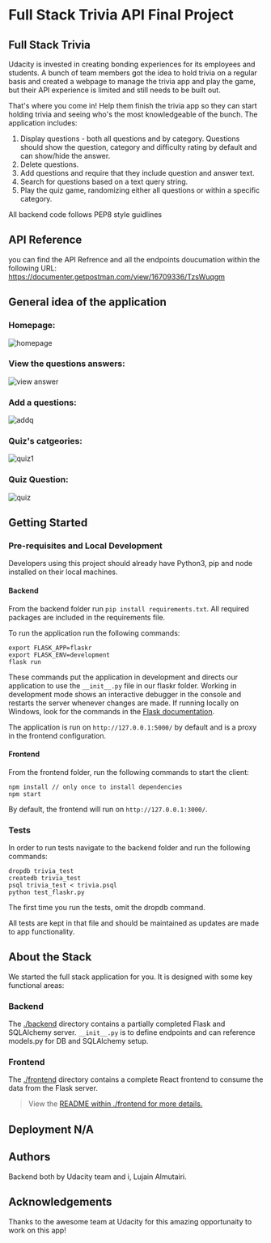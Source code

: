 # Full Stack Trivia API Final Project


## Full Stack Trivia

Udacity is invested in creating bonding experiences for its employees and students. A bunch of team members got the idea to hold trivia on a regular basis and created a webpage to manage the trivia app and play the game, but their API experience is limited and still needs to be built out.

That's where you come in! Help them finish the trivia app so they can start holding trivia and seeing who's the most knowledgeable of the bunch.
The application includes:

1. Display questions - both all questions and by category. Questions should show the question, category and difficulty rating by default and can show/hide the answer.
2. Delete questions.
3. Add questions and require that they include question and answer text.
4. Search for questions based on a text query string.
5. Play the quiz game, randomizing either all questions or within a specific category.


All backend code follows PEP8 style guidlines 


## API Reference
you can find the API Refrence and all the endpoints doucumation within the following URL: 
https://documenter.getpostman.com/view/16709336/TzsWuqgm

## General idea of the application
### Homepage:
![homepage](https://user-images.githubusercontent.com/51900114/126504825-085c66a6-34f4-4050-9695-a9e23a92ba1b.png)

### View the questions answers: 
![view answer](https://user-images.githubusercontent.com/51900114/126504988-ccaeb41c-c419-4a5c-b091-b6d6075ce546.png)

### Add a questions:
![addq](https://user-images.githubusercontent.com/51900114/126505023-939c1642-2a7f-48a3-a50c-c745b3f2e2e7.png)

### Quiz's catgeories:
![quiz1](https://user-images.githubusercontent.com/51900114/126505126-28596f52-ba8b-4523-a0ae-b376aeb30a00.png)

### Quiz Question:
![quiz](https://user-images.githubusercontent.com/51900114/126505230-82be6233-9d4d-491d-b101-ef5f1098761f.png)



## Getting Started

### Pre-requisites and Local Development 
Developers using this project should already have Python3, pip and node installed on their local machines.

#### Backend

From the backend folder run `pip install requirements.txt`. All required packages are included in the requirements file. 

To run the application run the following commands: 
```
export FLASK_APP=flaskr
export FLASK_ENV=development
flask run
```

These commands put the application in development and directs our application to use the `__init__.py` file in our flaskr folder. Working in development mode shows an interactive debugger in the console and restarts the server whenever changes are made. If running locally on Windows, look for the commands in the [Flask documentation](http://flask.pocoo.org/docs/1.0/tutorial/factory/).

The application is run on `http://127.0.0.1:5000/` by default and is a proxy in the frontend configuration. 

#### Frontend

From the frontend folder, run the following commands to start the client: 
```
npm install // only once to install dependencies
npm start 
```

By default, the frontend will run on `http://127.0.0.1:3000/`. 

### Tests
In order to run tests navigate to the backend folder and run the following commands: 

```
dropdb trivia_test
createdb trivia_test
psql trivia_test < trivia.psql
python test_flaskr.py
```

The first time you run the tests, omit the dropdb command. 

All tests are kept in that file and should be maintained as updates are made to app functionality. 

## About the Stack

We started the full stack application for you. It is designed with some key functional areas:

### Backend
The [./backend](https://github.com/udacity/FSND/blob/master/projects/02_trivia_api/starter/backend/README.md) directory contains a partially completed Flask and SQLAlchemy server.  `__init__.py` is to define endpoints and can reference models.py for DB and SQLAlchemy setup.


### Frontend

The [./frontend](https://github.com/udacity/FSND/blob/master/projects/02_trivia_api/starter/frontend/README.md) directory contains a complete React frontend to consume the data from the Flask server. 


>View the [README within ./frontend for more details.](./frontend/README.md)


## Deployment N/A

## Authors
Backend both by Udacity team and i, Lujain Almutairi.  

## Acknowledgements 
Thanks to the awesome team at Udacity for this amazing opportunaity to work on this app! 


